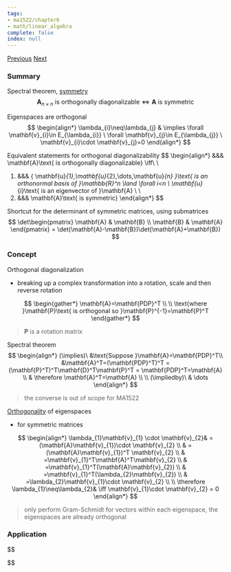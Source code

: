 ```yaml
---
tags:
- ma1522/chapter6
- math/linear_algebra
complete: false
index: null
---
```

[Previous](/labyrinth/notes/math/ma1522/diagonalization)   [Next](/labyrinth/notes/math/ma1522/markov_chains)

### Summary
Spectral theorem, [symmetry](/labyrinth/notes/math/ma1522/matrix_transpose#^e47d16)
$$
\mathbf{A}_{n\times n}\text{ is orthogonally diagonalizable}\iff \mathbf{A}\text{ is symmetric}
$$

Eigenspaces are orthogonal
$$
\begin{align*}
\lambda_{i}\neq\lambda_{j} & \implies \forall \mathbf{v}_{i}\in E_{\lambda_{i}} \ \forall \mathbf{v}_{j}\in E_{\lambda_{j}} \ \mathbf{v}_{i}\cdot \mathbf{v}_{j}=0
\end{align*}
$$

Equivalent statements for orthogonal diagonalizability
$$
\begin{align*}
&&& \mathbf{A}\text{ is orthogonally diagonalizable} \iff\\
\\
1) &&& \{ \mathbf{u}_{1},\mathbf{u}_{2},\dots,\mathbf{u}_{n} \}\text{ is an orthonormal basis of }\mathbb{R}^n \land \forall i<n \ \mathbf{u}_{i}\text{ is an eigenvector of }\mathbf{A} \\
\\
2) &&& \mathbf{A}\text{ is symmetric}
\end{align*}
$$

Shortcut for the determinant of symmetric matrices, using submatrices
$$
\det\begin{pmatrix}
\mathbf{A} & \mathbf{B} \\
\mathbf{B} & \mathbf{A}
\end{pmatrix} = \det(\mathbf{A}-\mathbf{B})\det(\mathbf{A}+\mathbf{B})
$$

### Concept
Orthogonal diagonalization
- breaking up a complex transformation into a rotation, scale and then reverse rotation

$$
\begin{gather*}
\mathbf{A}=\mathbf{PDP}^T \\
\\
\text{where }\mathbf{P}\text{ is orthogonal so }\mathbf{P}^{-1}=\mathbf{P}^T  
\end{gather*}
$$
> $\mathbf{P}$ is a rotation matrix

Spectral theorem
$$
\begin{align*}
(\implies)\ &\text{Suppose }\mathbf{A}=\mathbf{PDP}^T\\
&\mathbf{A}^T=(\mathbf{PDP}^T)^T = (\mathbf{P}^T)^T\mathbf{D}^T\mathbf{P}^T = \mathbf{PDP}^T=\mathbf{A} \\
& \therefore \mathbf{A}^T=\mathbf{A} \\
\\
(\impliedby)\ & \dots
\end{align*}
$$
> the converse is out of scope for MA1522

[Orthogonality](/labyrinth/notes/math/ma1522/orthogonality) of eigenspaces
- for symmetric matrices

$$
\begin{align*}
\lambda_{1}\mathbf{v}_{1} \cdot \mathbf{v}_{2}& =(\mathbf{A}\mathbf{v}_{1})\cdot \mathbf{v}_{2} \\
& =(\mathbf{A}\mathbf{v}_{1})^T \mathbf{v}_{2} \\
& =\mathbf{v}_{1}^T\mathbf{A}^T\mathbf{v}_{2} \\
& =\mathbf{v}_{1}^T(\mathbf{A}\mathbf{v}_{2}) \\
& =\mathbf{v}_{1}^T(\lambda_{2}\mathbf{v}_{2}) \\
& =\lambda_{2}\mathbf{v}_{1}\cdot \mathbf{v}_{2} \\
\\
\therefore \lambda_{1}\neq\lambda_{2}& \iff \mathbf{v}_{1}\cdot \mathbf{v}_{2} = 0
\end{align*}
$$
> only perform Gram-Schmidt for vectors within each eigenspace, the eigenspaces are already orthogonal

### Application
$$

$$


